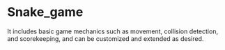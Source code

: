 # Snake_game
It includes basic game mechanics such as movement, collision detection, and scorekeeping, and can be customized and extended as desired.
